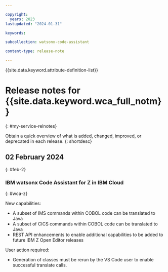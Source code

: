 ```yaml
---

copyright:
  years: 2023
lastupdated: "2024-01-31"

keywords:

subcollection: watsonx-code-assistant

content-type: release-note

---
```


{{site.data.keyword.attribute-definition-list}}

# Release notes for {{site.data.keyword.wca_full_notm}}
{: #my-service-relnotes}

Obtain a quick overview of what is added, changed, improved, or deprecated in each release.
{: shortdesc}

## 02 February 2024
{: #feb-2}

### IBM watsonx Code Assistant for Z in IBM Cloud
{: #wca-z}

New capabilities:

* A subset of IMS commands within COBOL code can be translated to Java
* A subset of CICS commands within COBOL code can be translated to Java
* REST API enhancements to enable additional capabilities to be added to future IBM Z Open Editor releases

User action required:

* Generation of classes must be rerun by the VS Code user to enable successful translate calls.
